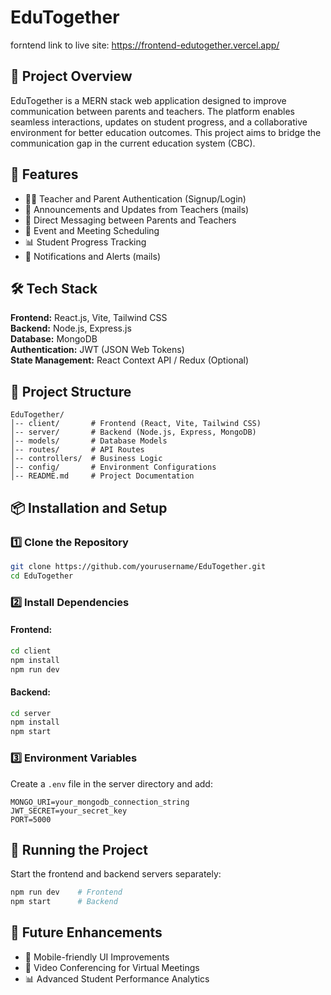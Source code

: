 # EduTogether
forntend link to live site: https://frontend-edutogether.vercel.app/
<!-- recovery code D97ARBP1HGU9NZV9ZXMXVY94 -->

## 📌 Project Overview
EduTogether is a MERN stack web application designed to improve communication between parents and teachers. The platform enables seamless interactions, updates on student progress, and a collaborative environment for better education outcomes. This project aims to bridge the communication gap in the current education system (CBC).

## 🚀 Features
- 👨‍🏫 Teacher and Parent Authentication (Signup/Login)
- 📝 Announcements and Updates from Teachers (mails)
- 💬 Direct Messaging between Parents and Teachers
- 📅 Event and Meeting Scheduling
- 📊 Student Progress Tracking
- 📢 Notifications and Alerts (mails)

## 🛠 Tech Stack
**Frontend:** React.js, Vite, Tailwind CSS  
**Backend:** Node.js, Express.js  
**Database:** MongoDB  
**Authentication:** JWT (JSON Web Tokens)  
**State Management:** React Context API / Redux (Optional)  

## 📂 Project Structure
```
EduTogether/
│-- client/       # Frontend (React, Vite, Tailwind CSS)
│-- server/       # Backend (Node.js, Express, MongoDB)
│-- models/       # Database Models
│-- routes/       # API Routes
│-- controllers/  # Business Logic
│-- config/       # Environment Configurations
│-- README.md     # Project Documentation
```

## 📦 Installation and Setup
### 1️⃣ Clone the Repository
```sh
git clone https://github.com/yourusername/EduTogether.git
cd EduTogether
```

### 2️⃣ Install Dependencies
#### Frontend:
```sh
cd client
npm install
npm run dev
```
#### Backend:
```sh
cd server
npm install
npm start
```

### 3️⃣ Environment Variables
Create a `.env` file in the server directory and add:
```
MONGO_URI=your_mongodb_connection_string
JWT_SECRET=your_secret_key
PORT=5000
```

## 🚀 Running the Project
Start the frontend and backend servers separately:
```sh
npm run dev    # Frontend
npm start      # Backend
```

## 📌 Future Enhancements
- 📱 Mobile-friendly UI Improvements
- 🎥 Video Conferencing for Virtual Meetings
- 📊 Advanced Student Performance Analytics



